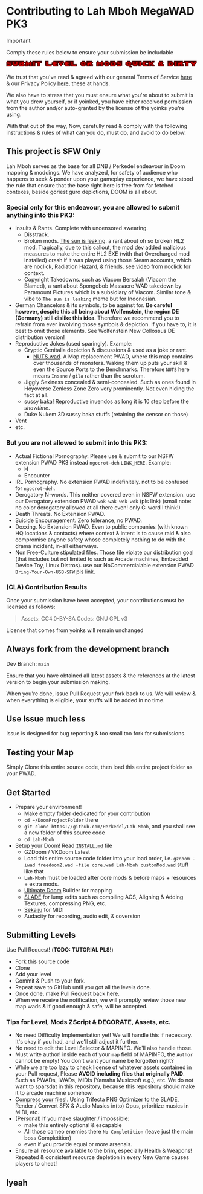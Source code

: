 # Contributing to Lah Mboh MegaWAD PK3

> [!IMPORTANT]
> Comply these rules below to ensure your submission be includable

[![Submit Levels Quick & Dirty](/graphics/Generated/Eevee-DoomTextGen/d-submitDirty.png)](https://github.com/Perkedel/Lah-Mboh/issues/new?template=002-Level_submit.yml)

We trust that you've read & agreed with our general Terms of Service [here](https://perkedel.netlify.app/terms) & our Privacy Policy [here](https://perkedel.netlify.app/privacy_policy), these at hands.

We also have to stress that you must ensure what you're about to submit is what you drew yourself, or if yoinked, you have either received permission from the author and/or auto-granted by the license of the yoinks you're using.

With that out of the way, Now, carefully read & comply with the following instructions & rules of what can you do, must do, and avoid to do below.

## This project is SFW Only

Lah Mboh serves as the base for all DNB / Perkedel endeavour in Doom mapping & moddings. We have analyzed, for safety of audience who happens to seek & ponder upon your gameplay experience, 
we have stood the rule that ensure that the base right here is free from far fetched contexes, beside goriest guro depictions, DOOM is all about.

### Special only for this endeavour, you are allowed to submit anything into this PK3:

- Insults & Rants. Complete with uncensored swearing.
	- Disstrack.
	- Broken mods. [The sun is leaking](https://youtu.be/SkHo4wCmrEQ). a rant about oh so broken HL2 mod. Tragically, due to this callout, the mod dev added malicious measures to make the entire HL2 EXE (with that Overcharged mod installed) crash if it was played using those Steam accounts, which are noclick, Radiation Hazard, & friends. see [video](https://youtu.be/YcvsbZ18izA) from noclick for context.
	- Copyright Takedowns. such as Viacom Bersalah (Viacom the Blamed), a rant about Spongebob Massacre WAD takedown by Paramount Pictures which is a subsidiary of Viacom. Similar tone & vibe to `The sun is leaking` meme but for Indonesian.
- German Chancelors & its symbols, to be against for. **Be careful however, despite this all being about Wolfenstein, the region DE (Germany) still dislike this idea**. Therefore we recommend you to refrain from ever involving those symbols & depiction. If you have to, it is best to omit those elements. See Wolfenstein New Collossus DE distribution version!
- Reproductive Jokes (used sparingly). Example:
	- Cryptic Genitalia depiction & discussions & used as a joke or rant.
		- [NUTS.wad](https://www.doomworld.com/idgames/levels/doom2/Ports/m-o/nuts). A Map replacement PWAD, where this map contains over thousands of monsters. Waking them up puts your skill & even the Source Ports to the Benchmarks. Therefore `NUTS` here means `Insane` / `gila` rather than the scrotum.
	- Jiggly Sexiness concealed & semi-concealed. Such as ones found in Hoyoverse Zenless Zone Zero very prominently. Not even hiding the fact at all.
	- sussy baka! Reproductive inuendos as long it is 10 step before the *showtime*. 
	- Duke Nukem 3D sussy baka stuffs (retaining the censor on those)
- Vent
- etc.

### But you are not allowed to submit into this PK3:

- Actual Fictional Pornography. Please use & submit to our NSFW extension PWAD PK3 instead `ngocrot-deh` `LINK_HERE`. Example:
	- H
	- Encounter
- IRL Pornography. No extension PWAD indefinitely. not to be confused for `ngocrot-deh`.
- Derogatory N-words. This neither covered even in NSFW extension. use our Derogatory extension PWAD `wok-wak-wek-wok` (pls link) (small note: no color derogatory allowed at all there even! only G-word I think!)
- Death Threats. No Extension PWAD.
- Suicide Encouragement. Zero tolerance, no PWAD.
- Doxxing. No Extension PWAD. Even to public companies (with known HQ locations & contacts) where context & intent is to cause raid & also compromise anyone safety whose completely nothing to do with the drama incident, in-all eitherways.
- Non Free-Culture stipulated files. Those file violate our distribution goal (that includes but not limited to such as Arcade machines, Embedded Device Toy, Linux Distros). use our NoCommercialable extension PWAD `Bring-Your-Own-USB-SFW` pls link.

### (CLA) Contribution Results

Once your submission have been accepted, your contributions must be licensed as follows:

> Assets: CC4.0-BY-SA
> Codes: GNU GPL v3

License that comes from yoinks will remain unchanged

## Always fork from the development branch

Dev Branch: `main`

Ensure that you have obtained all latest assets & the references at the latest version to begin your submission making.

When you're done, issue Pull Request your fork back to us. We will review & when everything is eligible, your stuffs will be added in no time.

## Use Issue much less

Issue is designed for bug reporting & too small too fork for submissions.

## Testing your Map

Simply Clone this entire source code, then load this entire project folder as your PWAD.

## Get Started

- Prepare your environment!
	- Make empty folder dedicated for your contribution
	- `cd ~/DoomProjectFolder` there
	- `git clone https://github.com/Perkedel/Lah-Mboh`, and you shall see a new folder of this source code
	- `cd Lah-Mboh`
- Setup your Doom! Read [`INSTALL.md`](/INSTALL.md) file
	- GZDoom / VKDoom Latest
	- Load this entire source code folder into your load order, i.e. `gzdoom -iwad freedoom2.wad -file core.wad Lah-Mboh customMod.wad` stuff like that
	- `Lah-Mboh` must be loaded after core mods & before maps + resources + extra mods.
	- [Ultimate Doom](https://ultimatedoombuilder.github.io/) Builder for mapping
	- [SLADE](https://slade.mancubus.net/) for lump edits such as compiling ACS, Aligning & Adding Textures, compressing PNG, etc.
	- [Sekaiju](https://openmidiproject.opal.ne.jp/) for MIDI
	- Audacity for recording, audio edit, & coversion

## Submitting Levels

Use Pull Request! (**TODO: TUTORIAL PLS!**)

- Fork this source code
- Clone
- Add your level
- Commit & Push to your fork.
- Repeat save to GitHub until you got all the levels done.
- Once done, make Pull Request back here.
- When we receive the notification, we will promptly review those new map wads & if good enough & safe, will be accepted.

### Tips for Level, Mods ZScript & DECORATE, Assets, etc.

- No need Difficulty Implementation yet! We will handle this if necessary. It's okay if you had, and we'll still adjust it further.
- No need to edit the Level Selector & MAPINFO. We'll also handle those.
- Must write author! inside each of your `map` field of MAPINFO, the `Author` cannot be empty! You don't want your name be forgotten right? 
- While we are too lazy to check license of whatever assets contained in your Pull request, Please **AVOID including files that originally PAID**. Such as PWADs, IWADs, MIDIs (Yamaha Musicsoft e.g.), etc. We do not want to sparsdat in this repository, because this repository should make it to arcade machine somehow.
- [Compress your files!](/docs/Tutorial/SladeMaintenance.md). Using Trifecta PNG Optimizer to the SLADE, Render / Convert SFX & Audio Musics in(to) Opus, prioritize musics in MIDI, etc.
- (Personal) If you make slaughter / impossible: 
    - make this entirely optional & escapable
    - All those cameo enemies there `No Completition` (leave just the main boss Completition)
    - even if you provide equal or more arsenals.
- Ensure all resource available to the brim, especially Health & Weapons! Repeated & consistent resource depletion in every New Game causes players to cheat!

## Iyeah